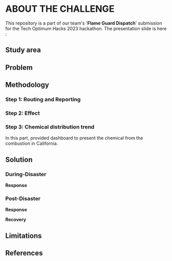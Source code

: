 # ABOUT THE CHALLENGE 

This repository is a part of our team's '<b>Flame Guard Dispatch</b>' submission for the Tech Optimum Hacks 2023 hackathon. 
The presentation slide is here : 

## Study area



## Problem



## Methodology

### Step 1: Routing and Reporting



### Step 2: Effect 





### Step 3: Chemical distribution trend
In this part, provided dashboard to present the chemical from the combustion in California.


## Solution

### During-Disaster

<b>Response</b>



### Post-Disaster

<b>Response</b>


<b>Recovery</b>



## Limitations



## References




